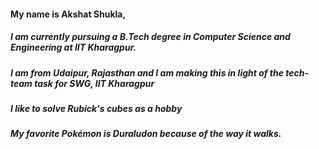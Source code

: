 #### My name is Akshat Shukla,
##### I am currently pursuing a B.Tech degree in Computer Science and Engineering at IIT Kharagpur.
##### I am from Udaipur, Rajasthan and I am making this in light of the tech-team task for SWG, IIT Kharagpur
##### I like to solve Rubick's cubes as a hobby

##### My favorite Pokémon is Duraludon because of the way it walks.
